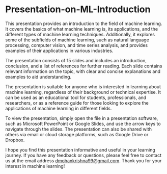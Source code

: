# Presentation-on-ML-Introduction

This presentation provides an introduction to the field of machine learning. It covers the basics of what machine learning is, its applications, and the different types of machine learning techniques. Additionally, it explores some of the subfields of machine learning, such as natural language processing, computer vision, and time series analysis, and provides examples of their applications in various industries.

The presentation consists of 15 slides and includes an introduction, conclusion, and a list of references for further reading. Each slide contains relevant information on the topic, with clear and concise explanations and examples to aid understanding.

The presentation is suitable for anyone who is interested in learning about machine learning, regardless of their background or technical expertise. It can be used as an educational tool for students, professionals, and researchers, or as a reference guide for those looking to explore the applications of machine learning in different fields.

To view the presentation, simply open the file in a presentation software, such as Microsoft PowerPoint or Google Slides, and use the arrow keys to navigate through the slides. The presentation can also be shared with others via email or cloud storage platforms, such as Google Drive or Dropbox.

I hope you find this presentation informative and useful in your learning journey. If you have any feedback or questions, please feel free to contact us at the email address dmohankrishna99@gmail.com. Thank you for your interest in machine learning!
